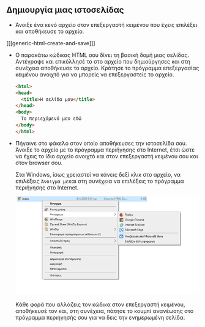 ## Δημιουργία μιας ιστοσελίδας

- Άνοιξε ένα κενό αρχείο στον επεξεργαστή κειμένου που έχεις επιλέξει και αποθήκευσε το αρχείο.

[[[generic-html-create-and-save]]]

- Ο παρακάτω κώδικας HTML σου δίνει τη βασική δομή μιας σελίδας. Αντέγραψε και επικόλλησέ το στο αρχείο που δημιούργησες και στη συνέχεια αποθήκευσε το αρχείο. Κράτησε το πρόγραμμα επεξεργασίας κειμένου ανοιχτό για να μπορείς να επεξεργαστείς το αρχείο.

  ```html
  <html>
  <head>
    <title>Η σελίδα μου</title>
  </head>
  <body>
    Το περιεχόμενό μου εδώ
  </body>
  </html>
  ```

- Πήγαινε στο φάκελο στον οποίο αποθήκευσες την ιστοσελίδα σου. Άνοιξε το αρχείο με το πρόγραμμα περιήγησης στο Internet, έτσι ώστε να έχεις το ίδιο αρχείο ανοιχτό και στον επεξεργαστή κειμένου σου και στον browser σου.

  Στα Windows, ίσως χρειαστεί να κάνεις δεξί κλικ στο αρχείο, να επιλέξεις `Άνοιγμα με`και στη συνέχεια να επιλέξεις το πρόγραμμα περιήγησης στο Internet.

  ![Άνοιγμα με το πρόγραμμα περιήγησης](images/open-with-browser.png)

  Κάθε φορά που αλλάζεις τον κώδικα στον επεξεργαστή κειμένου, αποθήκευσέ τον και, στη συνέχεια, πάτησε το κουμπί ανανέωσης στο πρόγραμμα περιήγησής σου για να δεις την ενημερωμένη σελίδα.
